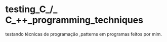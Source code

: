 # testing_C_/_ C_++_programming_techniques
 testando técnicas de programação ,patterns em programas feitos por mim.

